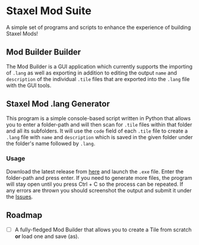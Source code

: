 # Staxel Mod Suite

A simple set of programs and scripts to enhance the experience of building Staxel Mods!

## Mod Builder Builder
The Mod Builder is a GUI application which currently supports the importing of `.lang` as well as exporting in addition to editing the output `name` and `description` of the individual `.tile` files that are exported into the `.lang` file with the GUI tools.

## Staxel Mod .lang Generator
This program is a simple console-based script written in Python that allows you to enter a folder-path and will then scan for `.tile` files within that folder and all its subfolders. It will use the `code` field of each `.tile` file to create a `.lang` file with `name` and `description` which is saved in the given folder under the folder's name followed by `.lang`.

### Usage
Download the latest release from [here](https://github.com/Dan6erbond/Staxel-Mod-Builder/releases) and launch the `.exe` file. Enter the folder-path and press enter. If you need to generate more files, the program will stay open until you press Ctrl + C so the process can be repeated. If any errors are thrown you should screenshot the output and submit it under the [Issues](https://github.com/Dan6erbond/Staxel-Mod-Builder/issues).

## Roadmap
  - [ ] A fully-fledged Mod Builder that allows you to create a Tile from scratch **or** load one and save (as).
